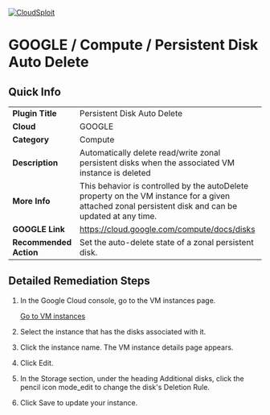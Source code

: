 [![CloudSploit](https://cloudsploit.com/img/logo-new-big-text-100.png "CloudSploit")](https://cloudsploit.com)

# GOOGLE / Compute / Persistent Disk Auto Delete

## Quick Info

| | |
|-|-|
| **Plugin Title** | Persistent Disk Auto Delete |
| **Cloud** | GOOGLE |
| **Category** | Compute |
| **Description** | Automatically delete read/write zonal persistent disks when the associated VM instance is deleted |
| **More Info** | This behavior is controlled by the autoDelete property on the VM instance for a given attached zonal persistent disk and can be updated at any time. |
| **GOOGLE Link** | https://cloud.google.com/compute/docs/disks |
| **Recommended Action** | Set the auto-delete state of a zonal persistent disk. |

## Detailed Remediation Steps
1.  In the Google Cloud console, go to the VM instances page.

    [Go to VM instances](https://console.cloud.google.com/compute/instances)

2.  Select the instance that has the disks associated with it.

3.  Click the instance name. The VM instance details page appears.

4.  Click Edit.

5.  In the Storage section, under the heading Additional disks, click the pencil icon mode_edit to change the disk's Deletion Rule.

6.  Click Save to update your instance.